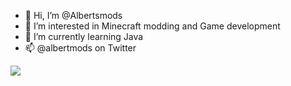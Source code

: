 - 👋 Hi, I’m @Albertsmods
- 👀 I’m interested in Minecraft modding and Game development
- 🌱 I’m currently learning Java
- 📫 @albertmods on Twitter

<a href="https://github-readme-stats.vercel.app/api?username=Albertsmods&show_icons=true&theme=vue-dark%22%3E">
  <img align="center" src="https://github-readme-stats.vercel.app/api?username=Albertsmods&show_icons=true&include_all_commits=true&count_private=true&theme=react" />
</a>
